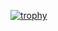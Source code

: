 [![trophy](https://github-profile-trophy.vercel.app/?username=PikachuMJ)](https://github.com/ryo-ma/github-profile-trophy)
